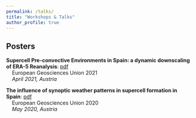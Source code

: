 ```yaml
---
permalink: /talks/
title: "Workshops & Talks"
author_profile: true
---
```



Posters 
-------
**Supercell Pre-convective Environments in Spain: a dynamic downscaling of ERA-5 Reanalysis**: [pdf](http://ccalvosa.github.io/files/EGU21-2967_CalvoSancho_Martin_Supercells.pdf)  
&nbsp;&nbsp;&nbsp;&nbsp;European Geosciences Union 2021  
&nbsp;&nbsp;&nbsp;&nbsp;_April 2021, Austria_

**The influence of synoptic weather patterns in supercell formation in Spain**: [pdf](http://ccalvosa.github.io/files/Poster_draft4.pdf)  
&nbsp;&nbsp;&nbsp;&nbsp;European Geosciences Union 2020  
&nbsp;&nbsp;&nbsp;&nbsp;_May 2020, Austria_






